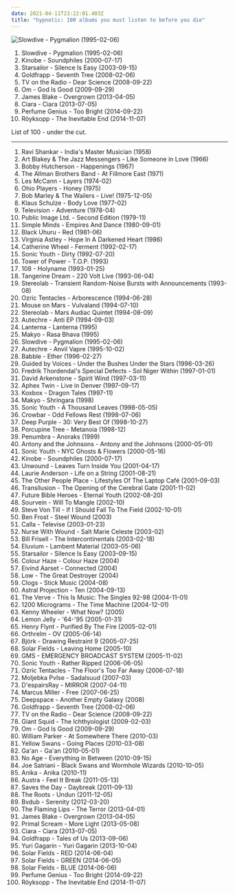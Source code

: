 ```yaml
---
date: 2021-04-11T23:22:01.403Z
title: "hypnotic: 100 albums you must listen to before you die"
---
```

![Slowdive - Pygmalion (1995-02-06)](https://img.discogs.com/fFoc3CnP3PL9Vpv3wihBhmRg83Y=/fit-in/600x600/filters:strip_icc():format(jpeg):mode_rgb():quality(90)/discogs-images/R-584370-1217716047.jpeg.jpg "Slowdive - Pygmalion (1995-02-06)")
<ol class="albums">
<li data-cover="https://img.discogs.com/fFoc3CnP3PL9Vpv3wihBhmRg83Y=/fit-in/600x600/filters:strip_icc():format(jpeg):mode_rgb():quality(90)/discogs-images/R-584370-1217716047.jpeg.jpg" data-tags="shoegaze, ambient, dream pop" role="button">Slowdive - Pygmalion (1995-02-06)</li>
<li data-cover="http://coverartarchive.org/release/ca8615f2-a0df-38a3-904e-6eaacb5166ff/28701723383-500.jpg" data-tags="trip-hop, downtempo" role="button">Kinobe - Soundphiles (2000-07-17)</li>
<li data-cover="https://img.discogs.com/jrWVzobDRoF5M8iFRO0_ha-z8PQ=/fit-in/600x592/filters:strip_icc():format(jpeg):mode_rgb():quality(90)/discogs-images/R-434193-1482085620-7376.jpeg.jpg" data-tags="britpop, indie rock" role="button">Starsailor - Silence Is Easy (2003-09-15)</li>
<li data-cover="https://img.discogs.com/73mAPAbvKt1kGGKSDvi5DG3ow9k=/fit-in/600x595/filters:strip_icc():format(jpeg):mode_rgb():quality(90)/discogs-images/R-7625635-1445709296-7336.jpeg.jpg" data-tags="female vocalists, downtempo, trip-hop" role="button">Goldfrapp - Seventh Tree (2008-02-06)</li>
<li data-cover="http://coverartarchive.org/release/746067ad-88f0-4426-b5a5-7313b186488c/22393792907-500.jpg" data-tags="indie, indie rock, alternative, experimental" role="button">TV on the Radio - Dear Science (2008-09-22)</li>
<li data-cover="http://coverartarchive.org/release/4d62e8fb-5371-33b0-aac7-c5ab0d956329/11089715437-500.jpg" data-tags="stoner rock, psychedelic, stoner metal" role="button">Om - God Is Good (2009-09-29)</li>
<li data-cover="https://img.discogs.com/cNjibLSsY9wA6qRnZUanNo5xtbQ=/fit-in/600x600/filters:strip_icc():format(jpeg):mode_rgb():quality(90)/discogs-images/R-4447618-1462518825-2838.jpeg.jpg" data-tags="electronic, soul" role="button">James Blake - Overgrown (2013-04-05)</li>
<li data-cover="http://coverartarchive.org/release/2a47e508-55f6-4d33-b18e-44e8f78785a3/6237120485-500.jpg" data-tags="pop, r&b" role="button">Ciara - Ciara (2013-07-05)</li>
<li data-cover="http://coverartarchive.org/release/b152df81-9311-4f9e-9eb6-659ade6a8c06/8512126596-500.jpg" data-tags="ambient, experimental, chamber pop, art pop" role="button">Perfume Genius - Too Bright (2014-09-22)</li>
<li data-cover="http://coverartarchive.org/release/7704bdf5-5fcd-4f80-a759-30fba880bfe6/8762633349-500.jpg" data-tags="electronic, downtempo" role="button">Röyksopp - The Inevitable End (2014-11-07)</li>
</ol>
List of 100 - under the cut.
<!-- more -->

_________________

<ol class="albums">
<li data-cover="http://coverartarchive.org/release/6e42137c-a0e9-4631-8951-03454112c03f/24120134646-500.jpg" data-tags="reflective, passionate, spiritual, meditation, reflection, hypnotic, elegant, raga, background music, indian classical, international, soothing, indian subcontinent traditions" role="button">
Ravi Shankar - India's Master Musician (1958)
</li>
<li data-cover="http://coverartarchive.org/release/2cde1707-4647-47bb-8982-e3d0ffe992ae/8041382784-500.jpg" data-tags="jazz, hard bop, drums, bebop, hypnotic, art blakey, lee morgan, wayne shorter, bobby timmons, blakey, divine chemical, magic sound, l3a1e5da4n15l1, jimmie merritt" role="button">
Art Blakey & The Jazz Messengers - Like Someone in Love (1966)
</li>
<li data-cover="https://via.placeholder.com/450" data-tags="jazz, blue note" role="button">
Bobby Hutcherson - Happenings (1967)
</li>
<li data-cover="https://img.discogs.com/0zDuTKnrcTP4DZ41g2wyT66hL8s=/fit-in/600x594/filters:strip_icc():format(jpeg):mode_rgb():quality(90)/discogs-images/R-8993834-1552836282-5556.jpeg.jpg" data-tags="classic rock, southern rock, blues, live, rock, 70s" role="button">
The Allman Brothers Band - At Fillmore East (1971)
</li>
<li data-cover="https://img.discogs.com/m4k__ME7EAsAQ7uU0OoYsapiOR8=/fit-in/400x400/filters:strip_icc():format(jpeg):mode_rgb():quality(90)/discogs-images/R-2204771-1297989960.jpeg.jpg" data-tags="funk" role="button">
Les McCann - Layers (1974-02)
</li>
<li data-cover="http://coverartarchive.org/release/38ed61bb-9d92-441c-a683-eb129abeef78/24023912663-500.jpg" data-tags="funk" role="button">
Ohio Players - Honey (1975)
</li>
<li data-cover="http://coverartarchive.org/release/0fa2416d-3813-4639-90d4-c308779b3802/5478169435-500.jpg" data-tags="reggae" role="button">
Bob Marley & The Wailers - Live! (1975-12-05)
</li>
<li data-cover="http://coverartarchive.org/release/9c7c26bd-2771-4501-8d03-bc5e184d9538/24665804575-500.jpg" data-tags="electronic" role="button">
Klaus Schulze - Body Love (1977-02)
</li>
<li data-cover="http://coverartarchive.org/release/5cc90116-6833-4271-8477-42fb5fbee846/20706339769-500.jpg" data-tags="post-punk" role="button">
Television - Adventure (1978-04)
</li>
<li data-cover="https://via.placeholder.com/450" data-tags="post-punk" role="button">
Public Image Ltd. - Second Edition (1979-11)
</li>
<li data-cover="http://coverartarchive.org/release/8b4a22b2-7db2-4c9d-a1ac-256891739f3e/14236581806-500.jpg" data-tags="new wave, 80s" role="button">
Simple Minds - Empires And Dance (1980-09-01)
</li>
<li data-cover="http://coverartarchive.org/release/4d8ca766-068d-45df-80bf-fa57932d1694/18235029110-500.jpg" data-tags="reggae, roots reggae" role="button">
Black Uhuru - Red (1981-06)
</li>
<li data-cover="https://img.discogs.com/m8orecc8erkk0IZ8cm0s5oCeW-s=/fit-in/300x300/filters:strip_icc():format(jpeg):mode_rgb():quality(90)/discogs-images/R-136523-001.jpg.jpg" data-tags="80s, baroque pop, reflective, dream pop, mellow, hypnotic, pastoral, david sylvian, literary, flashback alternatives" role="button">
Virginia Astley - Hope In A Darkened Heart (1986)
</li>
<li data-cover="https://img.discogs.com/M1Zr5Y7ZSSxPS5J2n-0WT2fe-q4=/fit-in/600x600/filters:strip_icc():format(jpeg):mode_rgb():quality(90)/discogs-images/R-394347-1523143208-9333.jpeg.jpg" data-tags="shoegaze" role="button">
Catherine Wheel - Ferment (1992-02-17)
</li>
<li data-cover="http://coverartarchive.org/release/c8c59a0a-5464-4eac-8251-5cfa102de5ac/15872226838-500.jpg" data-tags="alternative, 90s, alternative rock" role="button">
Sonic Youth - Dirty (1992-07-20)
</li>
<li data-cover="http://coverartarchive.org/release/baabb4d7-6005-4cb8-af6a-39a43e095e36/15248566750-500.jpg" data-tags="funk, soul" role="button">
Tower of Power - T.O.P. (1993)
</li>
<li data-cover="https://img.discogs.com/DkbzpYdrQvByTrzZdu5Xs4CMjVA=/fit-in/600x600/filters:strip_icc():format(jpeg):mode_rgb():quality(90)/discogs-images/R-1070004-1474234656-2103.jpeg.jpg" data-tags="hypnotic" role="button">
108 - Holyname (1993-01-25)
</li>
<li data-cover="http://coverartarchive.org/release/ab5f6bbd-6ad1-451e-bb6b-d5f988d19c75/6060497965-500.jpg" data-tags="electronic, electronica, instrumental, hypnotic, live, psybient" role="button">
Tangerine Dream - 220 Volt Live (1993-06-04)
</li>
<li data-cover="https://img.discogs.com/ZnjYO2nVvUYeoMhGVzSn0PcUmWA=/fit-in/600x600/filters:strip_icc():format(jpeg):mode_rgb():quality(90)/discogs-images/R-69224-1539685002-6815.jpeg.jpg" data-tags="post-rock" role="button">
Stereolab - Transient Random-Noise Bursts with Announcements (1993-08)
</li>
<li data-cover="https://img.discogs.com/TvMG19rxuanxza5V5PNmgM7WRDk=/fit-in/597x591/filters:strip_icc():format(jpeg):mode_rgb():quality(90)/discogs-images/R-201698-1308772435.jpeg.jpg" data-tags="space rock" role="button">
Ozric Tentacles - Arborescence (1994-06-28)
</li>
<li data-cover="https://img.discogs.com/PSTA45t3jxqWsMJNw2x9ivcFQ98=/fit-in/600x579/filters:strip_icc():format(jpeg):mode_rgb():quality(90)/discogs-images/R-3633-1265616238.jpeg.jpg" data-tags="idm" role="button">
Mouse on Mars - Vulvaland (1994-07-10)
</li>
<li data-cover="http://coverartarchive.org/release/189ae079-a0a3-3104-93ad-8d3bf148855f/24646440382-500.jpg" data-tags="alternative, electronic, 90s" role="button">
Stereolab - Mars Audiac Quintet (1994-08-09)
</li>
<li data-cover="http://coverartarchive.org/release/62a9a8a4-f5fa-4d40-bcdd-25b243f133e7/2499675510-500.jpg" data-tags="idm" role="button">
Autechre - Anti EP (1994-09-03)
</li>
<li data-cover="http://coverartarchive.org/release/14064b3b-6d31-3be9-8c06-c09c84aa6b77/11873667679-500.jpg" data-tags="post-rock, hypnotic, divine chemical, magic sound" role="button">
Lanterna - Lanterna (1995)
</li>
<li data-cover="http://coverartarchive.org/release/32ebb16f-d11f-43cc-acb1-510d6a7703d9/18888048286-500.jpg" data-tags="ambient, dub, psychedelic, psychill, tribal, hypnotic, sitar, ambient dub, indian, world beat, hindustani, tantric, vajrayana, tribal dub, nataraja, i love all the songs, love kasia, japanesetripanesedubtrance, mahabharata, vedic tales, smooth dub bass, laswell bass, hindu female vocal, tibetan dakini, sacred female, zakir hussain tabla style" role="button">
Makyo - Rasa Bhava (1995)
</li>
<li data-cover="https://img.discogs.com/fFoc3CnP3PL9Vpv3wihBhmRg83Y=/fit-in/600x600/filters:strip_icc():format(jpeg):mode_rgb():quality(90)/discogs-images/R-584370-1217716047.jpeg.jpg" data-tags="shoegaze, ambient, dream pop" role="button">
Slowdive - Pygmalion (1995-02-06)
</li>
<li data-cover="https://img.discogs.com/xbDnd1s1Cv1ovJzUYRIubS-Pvq0=/fit-in/600x600/filters:strip_icc():format(jpeg):mode_rgb():quality(90)/discogs-images/R-28692-1234359237.jpeg.jpg" data-tags="idm" role="button">
Autechre - Anvil Vapre (1995-10-02)
</li>
<li data-cover="https://img.discogs.com/_dZRWL7W1rjDy5lySi_rC6ZD-ds=/fit-in/600x600/filters:strip_icc():format(jpeg):mode_rgb():quality(90)/discogs-images/R-10413-1491124142-1194.jpeg.jpg" data-tags="chillout, electronic, ambient, hypnotic, alternative dance, groovesalad" role="button">
Babble - Ether (1996-02-27)
</li>
<li data-cover="https://img.discogs.com/UdTcKILbJpfq9oVVlbTF86KyJZQ=/fit-in/600x569/filters:strip_icc():format(jpeg):mode_rgb():quality(90)/discogs-images/R-13305862-1551753830-2637.jpeg.jpg" data-tags="lo-fi, alternative, 90s" role="button">
Guided by Voices - Under the Bushes Under the Stars (1996-03-26)
</li>
<li data-cover="https://img.discogs.com/sxvzVXM0vKnCxXdhrKYcTIgUILs=/fit-in/600x592/filters:strip_icc():format(jpeg):mode_rgb():quality(90)/discogs-images/R-406334-1491933048-7978.jpeg.jpg" data-tags="progressive metal" role="button">
Fredrik Thordendal's Special Defects - Sol Niger Within (1997-01-01)
</li>
<li data-cover="http://coverartarchive.org/release/119d704d-8e9a-4497-a2c2-6cea8a04458a/5589465268-500.jpg" data-tags="new age, arkenstone" role="button">
David Arkenstone - Spirit Wind (1997-03-11)
</li>
<li data-cover="https://img.discogs.com/jPUc2rtkDyW3XqFxNnPM1G8biTg=/fit-in/600x588/filters:strip_icc():format(jpeg):mode_rgb():quality(90)/discogs-images/R-14901659-1583749306-4670.jpeg.jpg" data-tags="electronica, male, ambient, experimental, hypnotic, kl times" role="button">
Aphex Twin - Live in Denver (1997-09-17)
</li>
<li data-cover="http://coverartarchive.org/release/d177f434-7727-3d0c-ad99-f34030de1734/5694830215-500.jpg" data-tags="hypnotic, psytrance" role="button">
Koxbox - Dragon Tales (1997-11)
</li>
<li data-cover="https://img.discogs.com/TDftU_ZLbGEr9Udq75Nb5PUDPOU=/fit-in/600x598/filters:strip_icc():format(jpeg):mode_rgb():quality(90)/discogs-images/R-59711-1211877262.jpeg.jpg" data-tags="chillout" role="button">
Makyo - Shringara (1998)
</li>
<li data-cover="https://img.discogs.com/qeSNS31G6vJ758RVSQm4W6ho6nI=/fit-in/439x380/filters:strip_icc():format(jpeg):mode_rgb():quality(90)/discogs-images/R-4879756-1378290331-3017.jpeg.jpg" data-tags="experimental, alternative" role="button">
Sonic Youth - A Thousand Leaves (1998-05-05)
</li>
<li data-cover="http://coverartarchive.org/release/9ea95ca2-ca78-4daf-b064-a3a230569977/19400274429-500.jpg" data-tags="sludge metal" role="button">
Crowbar - Odd Fellows Rest (1998-07-06)
</li>
<li data-cover="https://img.discogs.com/4cLrRtJRN_lbvAoEKln8f-AmfhM=/fit-in/600x600/filters:strip_icc():format(jpeg):mode_rgb():quality(90)/discogs-images/R-13211906-1550027996-1166.jpeg.jpg" data-tags="hard rock, rock, compilation" role="button">
Deep Purple - 30: Very Best Of (1998-10-27)
</li>
<li data-cover="http://coverartarchive.org/release/2a8213c4-1a96-30f3-ad02-9f3354b812fd/1224860395-500.jpg" data-tags="progressive rock, ambient, psychedelic" role="button">
Porcupine Tree - Metanoia (1998-12)
</li>
<li data-cover="https://img.discogs.com/r8Xbr7UliMqP8BPfn5Q9GgTuPIo=/fit-in/600x532/filters:strip_icc():format(jpeg):mode_rgb():quality(90)/discogs-images/R-18679-1224065663.jpeg.jpg" data-tags="electronic, ambient, experimental, abstract, drone, hypnotic" role="button">
Penumbra - Anoraks (1999)
</li>
<li data-cover="https://img.discogs.com/jfZn4knjvcFv-_U0n649Rn6Xb8k=/fit-in/294x300/filters:strip_icc():format(jpeg):mode_rgb():quality(90)/discogs-images/R-9533581-1482236077-1712.png.jpg" data-tags="chamber pop, piano" role="button">
Antony and the Johnsons - Antony and the Johnsons (2000-05-01)
</li>
<li data-cover="http://coverartarchive.org/release/e874cafd-1266-4627-962b-3011feb70f0f/7678581820-500.jpg" data-tags="experimental, experimental rock, 00s" role="button">
Sonic Youth - NYC Ghosts & Flowers (2000-05-16)
</li>
<li data-cover="http://coverartarchive.org/release/ca8615f2-a0df-38a3-904e-6eaacb5166ff/28701723383-500.jpg" data-tags="trip-hop, downtempo" role="button">
Kinobe - Soundphiles (2000-07-17)
</li>
<li data-cover="http://coverartarchive.org/release/3b1b7509-7bff-4a95-9ee8-f5e050cf102e/27704658731-500.jpg" data-tags="post-hardcore" role="button">
Unwound - Leaves Turn Inside You (2001-04-17)
</li>
<li data-cover="http://coverartarchive.org/release/6ac88b49-1775-4f82-9f3f-894c39f10225/8596366926-500.jpg" data-tags="experimental, female vocalist" role="button">
Laurie Anderson - Life on a String (2001-08-21)
</li>
<li data-cover="http://coverartarchive.org/release/496f6f0b-d763-4759-bab8-81a96d18964e/1696126538-500.jpg" data-tags="techno" role="button">
The Other People Place - Lifestyles Of The Laptop Café (2001-09-03)
</li>
<li data-cover="http://coverartarchive.org/release/726dc7c6-0c20-428b-9e71-a38f044e92ed/26009887396-500.jpg" data-tags="electronic, techno, ominous, clinical, smooth, melancholy, detroit techno, hypnotic, 00s, electro-techno, idm detroit root, achieving interstellar travel through tapes" role="button">
Transllusion - The Opening of the Cerebral Gate (2001-11-02)
</li>
<li data-cover="https://img.discogs.com/zL3Fy2trjx-If68tCTKW08LojH8=/fit-in/390x387/filters:strip_icc():format(jpeg):mode_rgb():quality(90)/discogs-images/R-142477-001.jpg.jpg" data-tags="stephin merritt" role="button">
Future Bible Heroes - Eternal Youth (2002-08-20)
</li>
<li data-cover="http://coverartarchive.org/release/a6cd7be7-f0b2-4352-9655-7620a4620148/4771270250-500.jpg" data-tags="sludge" role="button">
Sourvein - Will To Mangle (2002-10)
</li>
<li data-cover="https://img.discogs.com/CRe3eF1up8sgihiNJOjdBeFgeWE=/fit-in/600x604/filters:strip_icc():format(jpeg):mode_rgb():quality(90)/discogs-images/R-385023-1248848442.jpeg.jpg" data-tags="acoustic, folk" role="button">
Steve Von Till - If I Should Fall To The Field (2002-10-01)
</li>
<li data-cover="http://coverartarchive.org/release/135b362d-5e2e-30e2-9b92-665b8d5d9c63/9071451538-500.jpg" data-tags="ambient" role="button">
Ben Frost - Steel Wound (2003)
</li>
<li data-cover="https://img.discogs.com/S5DvNb7JaCGGp74F71sNGGlvlPY=/fit-in/600x593/filters:strip_icc():format(jpeg):mode_rgb():quality(90)/discogs-images/R-381684-1231534113.jpeg.jpg" data-tags="hypnotic, somber, when despondent, not streamable at all" role="button">
Calla - Televise (2003-01-23)
</li>
<li data-cover="http://coverartarchive.org/release/94e463ee-9c8e-4215-a334-1de8f989cf10/3113397712-500.jpg" data-tags="drone, dark ambient" role="button">
Nurse With Wound - Salt Marie Celeste (2003-02)
</li>
<li data-cover="https://img.discogs.com/cUcCd5WSRNGbuNN3gW6ibL3rC28=/fit-in/600x587/filters:strip_icc():format(jpeg):mode_rgb():quality(90)/discogs-images/R-7003786-1431794023-5274.jpeg.jpg" data-tags="jazz, guitar" role="button">
Bill Frisell - The Intercontinentals (2003-02-18)
</li>
<li data-cover="http://coverartarchive.org/release/0a37bee7-e8bc-4902-bcd9-b99efd7b5d58/21530586130-500.jpg" data-tags="ambient" role="button">
Eluvium - Lambent Material (2003-05-06)
</li>
<li data-cover="https://img.discogs.com/jrWVzobDRoF5M8iFRO0_ha-z8PQ=/fit-in/600x592/filters:strip_icc():format(jpeg):mode_rgb():quality(90)/discogs-images/R-434193-1482085620-7376.jpeg.jpg" data-tags="britpop, indie rock" role="button">
Starsailor - Silence Is Easy (2003-09-15)
</li>
<li data-cover="http://coverartarchive.org/release/f892d319-e529-4dac-8aab-5d15f0afd6be/4551682958-500.jpg" data-tags="stoner rock" role="button">
Colour Haze - Colour Haze (2004)
</li>
<li data-cover="http://coverartarchive.org/release/831d6be8-a6cb-4235-8a18-5938d51341d5/5611952698-500.jpg" data-tags="scandinavian, guitar, smooth, hypnotic" role="button">
Eivind Aarset - Connected (2004)
</li>
<li data-cover="https://img.discogs.com/TxJKZ4bR1eTxNRKg41uQlj9OIH8=/fit-in/600x587/filters:strip_icc():format(jpeg):mode_rgb():quality(90)/discogs-images/R-400180-1330515072.jpeg.jpg" data-tags="rock, indie rock, sub pop" role="button">
Low - The Great Destroyer (2004)
</li>
<li data-cover="http://coverartarchive.org/release/2240d532-460c-4185-a167-271d4266c3c2/19383889704-500.jpg" data-tags="instrumental, chamber music, instrumental rock, hypnotic, avant-rock, spring 2008, turquoise and coral, crazy percussive experimental awesomeness" role="button">
Clogs - Stick Music (2004-08)
</li>
<li data-cover="http://coverartarchive.org/release/800068ff-75a1-3fdc-963a-62d388f26bbf/21220422801-500.jpg" data-tags="trance, goa" role="button">
Astral Projection - Ten (2004-09-13)
</li>
<li data-cover="http://coverartarchive.org/release/c8130bea-adf4-4c8f-8784-594e537e1082/20162514827-500.jpg" data-tags="britpop" role="button">
The Verve - This Is Music: The Singles 92-98 (2004-11-01)
</li>
<li data-cover="http://coverartarchive.org/release/3ea37f9b-0bf9-48ee-ac94-99a978063130/5225754560-500.jpg" data-tags="psychedelic trance, psytrance, psy trance" role="button">
1200 Micrograms - The Time Machine (2004-12-01)
</li>
<li data-cover="http://coverartarchive.org/release/2b32b20d-52d3-4bb4-86fb-00a95e6b25b3/6004741606-500.jpg" data-tags="jazz, bass, ecm, hypnotic, chris potter, dave holland, john taylor, kenny wheeler, divine chemical, magic sound, music for my trips to the sea, k wheeler" role="button">
Kenny Wheeler - What Now? (2005)
</li>
<li data-cover="http://coverartarchive.org/release/cbb9cd2c-6cb4-34f6-b0cc-cd8cc63bf06d/3431742462-500.jpg" data-tags="electronica" role="button">
Lemon Jelly - '64-'95 (2005-01-31)
</li>
<li data-cover="https://img.discogs.com/9PoO6veD8kCKEBSrpFL_E2p4fdQ=/fit-in/346x339/filters:strip_icc():format(jpeg):mode_rgb():quality(90)/discogs-images/R-844367-1164648882.jpeg.jpg" data-tags="hypnotic, magical, droning, raga-inspired experimental" role="button">
Henry Flynt - Purified By The Fire (2005-02-01)
</li>
<li data-cover="http://coverartarchive.org/release/154dc95d-80d6-4f16-a8f8-b84a576ee6eb/7999345275-500.jpg" data-tags="noise" role="button">
Orthrelm - OV (2005-06-14)
</li>
<li data-cover="http://coverartarchive.org/release/22a23fb5-dad5-42d3-b90f-98a7834c0fae/8147320447-500.jpg" data-tags="soundtrack, experimental" role="button">
Björk - Drawing Restraint 9 (2005-07-25)
</li>
<li data-cover="http://coverartarchive.org/release/3d31e773-828e-3394-900f-331ff9c87fb2/10434281658-500.jpg" data-tags="ambient" role="button">
Solar Fields - Leaving Home (2005-10)
</li>
<li data-cover="http://coverartarchive.org/release/05998956-a7bf-475c-8c1a-20bfa987366e/8312618887-500.jpg" data-tags="trance, electronic, psytrance" role="button">
GMS - EMERGENCY BROADCAST SYSTEM (2005-11-02)
</li>
<li data-cover="https://img.discogs.com/w7C3d8OHmFjsMS3t3Tvx8WQSFRo=/fit-in/400x391/filters:strip_icc():format(jpeg):mode_rgb():quality(90)/discogs-images/R-5119480-1385028132-2136.jpeg.jpg" data-tags="alternative rock" role="button">
Sonic Youth - Rather Ripped (2006-06-05)
</li>
<li data-cover="http://coverartarchive.org/release/4db2cf43-8ee0-49a5-9d78-989565d070a4/18856704295-500.jpg" data-tags="progressive rock, psychedelic, psychedelic rock" role="button">
Ozric Tentacles - The Floor's Too Far Away (2006-07-18)
</li>
<li data-cover="https://img.discogs.com/AuYI-RiS8oGnsWYCFMwhPH0vcS8=/fit-in/600x545/filters:strip_icc():format(jpeg):mode_rgb():quality(90)/discogs-images/R-927259-1176024752.jpeg.jpg" data-tags="ambient, drone, electroacoustic, hypnotic, dark ambient, isolationist, dark-ambient, musick, bruns, sadalsuud" role="button">
Moljebka Pvlse - Sadalsuud (2007-03)
</li>
<li data-cover="https://img.discogs.com/ivlCXvUaRvIfAJN6yQz9l1idr5Q=/fit-in/475x462/filters:strip_icc():format(jpeg):mode_rgb():quality(90)/discogs-images/R-1488527-1230477522.jpeg.jpg" data-tags="visual kei" role="button">
D'espairsRay - MIRROR (2007-04-11)
</li>
<li data-cover="http://coverartarchive.org/release/e8544e43-20fa-4f99-b1a3-5b7a7fb7ff96/16705318697-500.jpg" data-tags="jazz, funk, bass" role="button">
Marcus Miller - Free (2007-06-25)
</li>
<li data-cover="http://coverartarchive.org/release/ce606d75-49d7-49dd-a054-bbe6b413d7c6/11021681781-500.jpg" data-tags="space music" role="button">
Deepspace - Another Empty Galaxy (2008)
</li>
<li data-cover="https://img.discogs.com/73mAPAbvKt1kGGKSDvi5DG3ow9k=/fit-in/600x595/filters:strip_icc():format(jpeg):mode_rgb():quality(90)/discogs-images/R-7625635-1445709296-7336.jpeg.jpg" data-tags="female vocalists, downtempo, trip-hop" role="button">
Goldfrapp - Seventh Tree (2008-02-06)
</li>
<li data-cover="http://coverartarchive.org/release/746067ad-88f0-4426-b5a5-7313b186488c/22393792907-500.jpg" data-tags="indie, indie rock, alternative, experimental" role="button">
TV on the Radio - Dear Science (2008-09-22)
</li>
<li data-cover="https://img.discogs.com/bKKaoaQCA2aak43BD1APQPJT5wk=/fit-in/371x416/filters:strip_icc():format(jpeg):mode_rgb():quality(90)/discogs-images/R-1921521-1252604182.jpeg.jpg" data-tags="post-metal, progressive metal, post-rock, sludge" role="button">
Giant Squid - The Ichthyologist (2009-02-03)
</li>
<li data-cover="http://coverartarchive.org/release/4d62e8fb-5371-33b0-aac7-c5ab0d956329/11089715437-500.jpg" data-tags="stoner rock, psychedelic, stoner metal" role="button">
Om - God Is Good (2009-09-29)
</li>
<li data-cover="https://img.discogs.com/t15ON2q2Rms76oRv4zfQeP49_pU=/fit-in/600x540/filters:strip_icc():format(jpeg):mode_rgb():quality(90)/discogs-images/R-3344312-1326652587.jpeg.jpg" data-tags="jazz, avant-garde, hypnotic, free improvisation, gammarec, divine chemical, magic sound, freepurp1e" role="button">
William Parker - At Somewhere There (2010-03)
</li>
<li data-cover="http://coverartarchive.org/release/b2582f81-85a6-4c66-b55f-f299d3a466c7/18869751926-500.jpg" data-tags="noise, ambient" role="button">
Yellow Swans - Going Places (2010-03-08)
</li>
<li data-cover="http://coverartarchive.org/release/7a320ee5-67ec-3a2d-b222-55106a56bcc2/1874077002-500.jpg" data-tags="experimental, progressive rock, prog, usa, epic, experimental rock, psychedelic, avant garde, avant-garde, american, progressive, avantgarde, psychedelia, space rock, hypnotic, chicago, american underground, free downloads, netlabel, space pop, rio, 10s, creative commons, free music, illinois, america, united states, avant-rock, free download, psych rock, weblabel, netaudio, fully streamable tracks, psych-rock, netlabels, free mp3, avant-prog, free track, free music archive, downloadable, free albums, free mp3s, net labels music, fully downloadable albums, free album, downloadable tracks, free streamable albums, webaudio, album fav, fully streamable album, fully downloadable tracks, captcha records, psychrock, usa underground, fully streamable track, fully downloadable album, netlabels music, weblabels" role="button">
Ga'an - Ga'an (2010-05-01)
</li>
<li data-cover="http://coverartarchive.org/release/aa29b9f3-4525-3982-9d4b-76c87f37a43b/2868845098-500.jpg" data-tags="noise rock" role="button">
No Age - Everything in Between (2010-09-15)
</li>
<li data-cover="http://coverartarchive.org/release/43d7cf91-66ba-44f0-880c-fe16d53ef61a/22452167402-500.jpg" data-tags="instrumental, instrumental rock, guitar virtuoso, guitarist" role="button">
Joe Satriani - Black Swans and Wormhole Wizards (2010-10-05)
</li>
<li data-cover="https://img.discogs.com/ASYC1WJYsNXjZ288Z1_x5gqAwMk=/fit-in/600x600/filters:strip_icc():format(jpeg):mode_rgb():quality(90)/discogs-images/R-2555960-1296238358.jpeg.jpg" data-tags="indie pop, krautrock, psychedelic rock" role="button">
Anika - Anika (2010-11)
</li>
<li data-cover="http://coverartarchive.org/release/5e8aec59-129c-4cb4-b894-5e59edb5c4ca/4261741516-500.jpg" data-tags="indie electronic, new wave, alternative, synthpop" role="button">
Austra - Feel It Break (2011-05-13)
</li>
<li data-cover="https://img.discogs.com/u9-_8zr6HcoOOSFr4otuCM_yehs=/fit-in/220x220/filters:strip_icc():format(jpeg):mode_rgb():quality(90)/discogs-images/R-3229235-1321426120.jpeg.jpg" data-tags="indie, alternative rock, pop rock, easy listening, emotional, hypnotic, hauntingly beautiful, concept album, comforting, worth the wait, fucking good music, lyrically brilliant, relatable, conclusion, change in style, daybreak trilogy" role="button">
Saves the Day - Daybreak (2011-09-13)
</li>
<li data-cover="http://coverartarchive.org/release/17105002-a6fd-4f92-9589-aa7f98073638/4785732549-500.jpg" data-tags="hip hop" role="button">
The Roots - Undun (2011-12-05)
</li>
<li data-cover="http://coverartarchive.org/release/710c7f38-563a-48c1-b93c-740043697c0a/6393087014-500.jpg" data-tags="electronic, ambient, dreamy, 10s" role="button">
Bvdub - Serenity (2012-03-20)
</li>
<li data-cover="https://img.discogs.com/S26wNV1io5Yx19HkUbg1YwRa9ug=/fit-in/600x600/filters:strip_icc():format(jpeg):mode_rgb():quality(90)/discogs-images/R-6999033-1431357387-8924.jpeg.jpg" data-tags="experimental, neo-psychedelia" role="button">
The Flaming Lips - The Terror (2013-04-01)
</li>
<li data-cover="https://img.discogs.com/cNjibLSsY9wA6qRnZUanNo5xtbQ=/fit-in/600x600/filters:strip_icc():format(jpeg):mode_rgb():quality(90)/discogs-images/R-4447618-1462518825-2838.jpeg.jpg" data-tags="electronic, soul" role="button">
James Blake - Overgrown (2013-04-05)
</li>
<li data-cover="http://coverartarchive.org/release/698ce3c2-e84b-4e85-b60b-1e0cb25969f0/14501283915-500.jpg" data-tags="alternative dance, neo-psychedelia" role="button">
Primal Scream - More Light (2013-05-08)
</li>
<li data-cover="http://coverartarchive.org/release/2a47e508-55f6-4d33-b18e-44e8f78785a3/6237120485-500.jpg" data-tags="pop, r&b" role="button">
Ciara - Ciara (2013-07-05)
</li>
<li data-cover="http://coverartarchive.org/release/6b18b30a-e578-41eb-8d3d-1ff4a6a22d9d/12859926570-500.jpg" data-tags="trip-hop, electronic, chamber pop, art pop" role="button">
Goldfrapp - Tales of Us (2013-09-06)
</li>
<li data-cover="http://coverartarchive.org/release/5cf889af-9e7e-4423-a732-9dfa2059dbd5/5934338949-500.jpg" data-tags="noise rock, space rock" role="button">
Yuri Gagarin - Yuri Gagarin (2013-10-04)
</li>
<li data-cover="http://coverartarchive.org/release/5b68e9fa-bc5a-45e6-9f83-782b01413a71/7453340504-500.jpg" data-tags="psybient" role="button">
Solar Fields - RED (2014-06-04)
</li>
<li data-cover="http://coverartarchive.org/release/028a92d7-5570-4385-a467-6487c256c0ca/7453440863-500.jpg" data-tags="psybient" role="button">
Solar Fields - GREEN (2014-06-05)
</li>
<li data-cover="http://coverartarchive.org/release/79dab588-46d6-4343-823f-93f285e34895/7453503124-500.jpg" data-tags="psybient" role="button">
Solar Fields - BLUE (2014-06-06)
</li>
<li data-cover="http://coverartarchive.org/release/b152df81-9311-4f9e-9eb6-659ade6a8c06/8512126596-500.jpg" data-tags="ambient, experimental, chamber pop, art pop" role="button">
Perfume Genius - Too Bright (2014-09-22)
</li>
<li data-cover="http://coverartarchive.org/release/7704bdf5-5fcd-4f80-a759-30fba880bfe6/8762633349-500.jpg" data-tags="electronic, downtempo" role="button">
Röyksopp - The Inevitable End (2014-11-07)
</li>
</ol>
